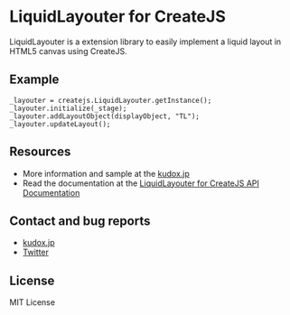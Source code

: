 # LiquidLayouter for CreateJS

LiquidLayouter is a extension library to easily implement a liquid layout in HTML5 canvas using CreateJS.


## Example
	_layouter = createjs.LiquidLayouter.getInstance();
	_layouter.initialize(_stage);
	_layouter.addLayoutObject(displayObject, "TL");
	_layouter.updateLayout();


## Resources
* More information and sample at the [kudox.jp](http://kudox.jp/java-script/createjs-liquidlayout)
* Read the documentation at the [LiquidLayouter for CreateJS API Documentation](http://kudox.jp/reference/liquidlayouter_for_createjs/)


## Contact and bug reports
* [kudox.jp](http://kudox.jp/contact)
* [Twitter](http://twitter.com/u_kudox)


## License
MIT License
